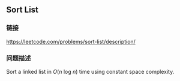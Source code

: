 ## Sort List  
### 链接  
https://leetcode.com/problems/sort-list/description/  
### 问题描述
Sort a linked list in *O*(*n* log *n*) time using constant space complexity.
